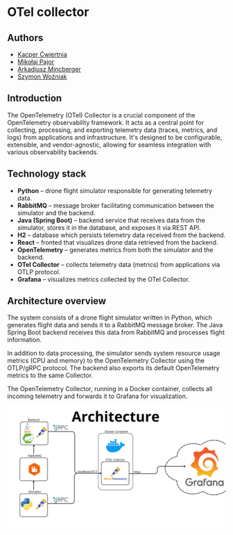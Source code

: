 # OTel collector 

## Authors 

- [Kacper Ćwiertnia](https://github.com/kacpercwiertnia)
- [Mikołaj Pajor](https://github.com/Pejdzor)
- [Arkadiusz Mincberger](https://github.com/ArkadiuszMin)
- [Szymon Woźniak](https://github.com/szWozniak)

## Introduction

The OpenTelemetry (OTel) Collector is a crucial component of the OpenTelemetry observability framework. It acts as a central point for collecting, processing, and exporting telemetry data (traces, metrics, and logs) from applications and infrastructure. It's designed to be configurable, extensible, and vendor-agnostic, allowing for seamless integration with various observability backends. 

## Technology stack

- **Python** – drone flight simulator responsible for generating telemetry data.  
- **RabbitMQ** – message broker facilitating communication between the simulator and the backend.  
- **Java (Spring Boot)** – backend service that receives data from the simulator, stores it in the database, and exposes it via REST API.  
- **H2** – database which persists telemetry data received from the backend.  
- **React** – fronted that visualizes drone data retrieved from the backend.  
- **OpenTelemetry** – generates metrics from both the simulator and the backend.  
- **OTel Collector** – collects telemetry data (metrics) from applications via OTLP protocol.  
- **Grafana** – visualizes metrics collected by the OTel Collector.

## Architecture overview

The system consists of a drone flight simulator written in Python, which generates flight data and sends it to a RabbitMQ message broker. The Java Spring Boot backend receives this data from RabbitMQ and processes flight information.

In addition to data processing, the simulator sends system resource usage metrics (CPU and memory) to the OpenTelemetry Collector using the OTLP/gRPC protocol. The backend also exports its default OpenTelemetry metrics to the same Collector.

The OpenTelemetry Collector, running in a Docker container, collects all incoming telemetry and forwards it to Grafana for visualization.

![](./images/architecture.png)